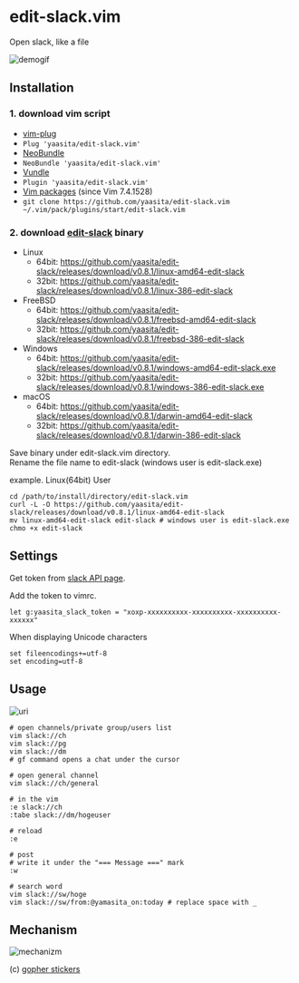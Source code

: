# edit-slack.vim

 Open slack, like a file

![demogif](https://68.media.tumblr.com/eca8562405343fe62cce8f65179c2d27/tumblr_oihg6bGRZ21riy4fno1_1280.gif)

## Installation

### 1. download vim script

*  [vim-plug](https://github.com/junegunn/vim-plug)
  * `Plug 'yaasita/edit-slack.vim'`
*  [NeoBundle](https://github.com/Shougo/neobundle.vim)
  * `NeoBundle 'yaasita/edit-slack.vim'`
*  [Vundle](https://github.com/gmarik/vundle)
  * `Plugin 'yaasita/edit-slack.vim'`
*  [Vim packages](http://vimhelp.appspot.com/repeat.txt.html#packages) (since Vim 7.4.1528)
  * `git clone https://github.com/yaasita/edit-slack.vim ~/.vim/pack/plugins/start/edit-slack.vim`

### 2. download [edit-slack](https://github.com/yaasita/edit-slack) binary

* Linux
    * 64bit: https://github.com/yaasita/edit-slack/releases/download/v0.8.1/linux-amd64-edit-slack
    * 32bit: https://github.com/yaasita/edit-slack/releases/download/v0.8.1/linux-386-edit-slack
* FreeBSD
    * 64bit: https://github.com/yaasita/edit-slack/releases/download/v0.8.1/freebsd-amd64-edit-slack
    * 32bit: https://github.com/yaasita/edit-slack/releases/download/v0.8.1/freebsd-386-edit-slack
* Windows
    * 64bit: https://github.com/yaasita/edit-slack/releases/download/v0.8.1/windows-amd64-edit-slack.exe
    * 32bit: https://github.com/yaasita/edit-slack/releases/download/v0.8.1/windows-386-edit-slack.exe
* macOS
    * 64bit: https://github.com/yaasita/edit-slack/releases/download/v0.8.1/darwin-amd64-edit-slack
    * 32bit: https://github.com/yaasita/edit-slack/releases/download/v0.8.1/darwin-386-edit-slack


Save binary under edit-slack.vim directory.  
Rename the file name to edit-slack (windows user is edit-slack.exe)

example. Linux(64bit) User

    cd /path/to/install/directory/edit-slack.vim
    curl -L -O https://github.com/yaasita/edit-slack/releases/download/v0.8.1/linux-amd64-edit-slack
    mv linux-amd64-edit-slack edit-slack # windows user is edit-slack.exe
    chmo +x edit-slack

## Settings

Get token from [slack API page](https://api.slack.com/custom-integrations/legacy-tokens).

Add the token to vimrc.

    let g:yaasita_slack_token = "xoxp-xxxxxxxxxx-xxxxxxxxxx-xxxxxxxxxx-xxxxxx"

When displaying Unicode characters

    set fileencodings+=utf-8
    set encoding=utf-8

## Usage

![uri](http://i.imgur.com/aZnPw54.png)

    # open channels/private group/users list
    vim slack://ch
    vim slack://pg
    vim slack://dm
    # gf command opens a chat under the cursor

    # open general channel
    vim slack://ch/general

    # in the vim
    :e slack://ch
    :tabe slack://dm/hogeuser

    # reload
    :e

    # post
    # write it under the "=== Message ===" mark
    :w

    # search word
    vim slack://sw/hoge
    vim slack://sw/from:@yamasita_on:today # replace space with _

## Mechanism

![mechanizm](https://68.media.tumblr.com/0aea501a67c0eb4ce83598c6fe4385fc/tumblr_oih8utLU2C1riy4fno1_500.png)

(c) [gopher stickers](https://github.com/tenntenn/gopher-stickers)
